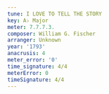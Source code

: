 ```yaml
---
tune: I LOVE TO TELL THE STORY
key: A♭ Major
meter: 7.7.7.3.
composer: William G. Fischer
arranger: Unknown
year: '1793'
anacrusis: 4
meter_error: '0'
time_signature: 4/4
meterError: 0
timeSignature: 4/4
---
```

